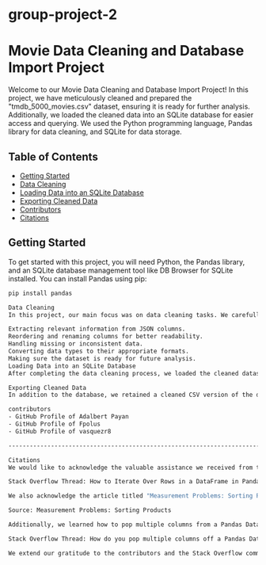# group-project-2

# Movie Data Cleaning and Database Import Project

Welcome to our Movie Data Cleaning and Database Import Project! In this project, we have meticulously cleaned and prepared the "tmdb_5000_movies.csv" dataset, ensuring it is ready for further analysis. Additionally, we loaded the cleaned data into an SQLite database for easier access and querying. We used the Python programming language, Pandas library for data cleaning, and SQLite for data storage.

## Table of Contents

- [Getting Started](#getting-started)
- [Data Cleaning](#data-cleaning)
- [Loading Data into an SQLite Database](#loading-data-into-an-sqlite-database)
- [Exporting Cleaned Data](#exporting-cleaned-data)
- [Contributors](#contributors)
- [Citations](#citations)

## Getting Started

To get started with this project, you will need Python, the Pandas library, and an SQLite database management tool like DB Browser for SQLite installed. You can install Pandas using pip:

```bash
pip install pandas

Data Cleaning
In this project, our main focus was on data cleaning tasks. We carefully cleaned and prepared the dataset by:

Extracting relevant information from JSON columns.
Reordering and renaming columns for better readability.
Handling missing or inconsistent data.
Converting data types to their appropriate formats.
Making sure the dataset is ready for future analysis.
Loading Data into an SQLite Database
After completing the data cleaning process, we loaded the cleaned dataset into an SQLite database. This step allows for more efficient data retrieval and querying for future analysis. You can access the database using an SQLite database management tool of your choice.

Exporting Cleaned Data
In addition to the database, we retained a cleaned CSV version of the dataset named "movies_data.csv" in UTF-8 encoding without an index for your convenience.

contributors
- GitHub Profile of Adalbert Payan
- GitHub Profile of Fpolus
- GitHub Profile of vasquezr8

-------------------------------------------------------------------------------------------------------------------------------

Citations
We would like to acknowledge the valuable assistance we received from the Stack Overflow community. In particular, we found the following Stack Overflow thread extremely helpful in learning how to iterate through rows in a Pandas DataFrame:

Stack Overflow Thread: How to Iterate Over Rows in a DataFrame in Pandas

We also acknowledge the article titled "Measurement Problems: Sorting Products" by [Author Name] on [Source URL] for providing insights into the calculation of a weighted rating based on vote_count and vote_average.

Source: Measurement Problems: Sorting Products

Additionally, we learned how to pop multiple columns from a Pandas DataFrame and place them elsewhere from the following Stack Overflow thread:

Stack Overflow Thread: How do you pop multiple columns off a Pandas DataFrame into a new DataFrame?

We extend our gratitude to the contributors and the Stack Overflow community for sharing their expertise and knowledge, which greatly facilitated our data manipulation tasks in this project.
```
